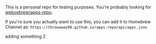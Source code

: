 This is a personal repo for testing purposes. You're probably looking for [webosbrew/apps-repo](https://github.com/webosbrew/apps-repo).

If you're sure you actually want to use this, you can add it to Homebrew Channel as: `https://throwaway96.github.io/apps-repo/api/apps.json`

adding something 2
